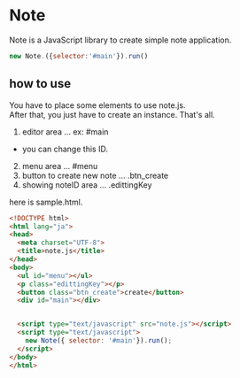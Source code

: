 # Note

Note is a JavaScript library to create simple note application.


```js
new Note.({selector:'#main'}).run()
```

## how to use
You have to place some elements to use note.js.  
After that,  you just have to create an instance. That's all.

1. editor area    ... ex: #main
  - you can change this ID.
2. menu area    ...  #menu
3. button to create new note    ...  .btn_create
4. showing noteID area   ... .edittingKey

here is sample.html.

```html
<!DOCTYPE html>
<html lang="ja">
<head>
  <meta charset="UTF-8">
  <title>note.js</title>
</head>
<body>
  <ul id="menu"></ul>
  <p class="edittingKey"></p>
  <button class="btn_create">create</button>
  <div id="main"></div>


  <script type="text/javascript" src="note.js"></script>
  <script type="text/javascript">
    new Note({ selector: '#main'}).run();
  </script>
</body>
</html>

```
